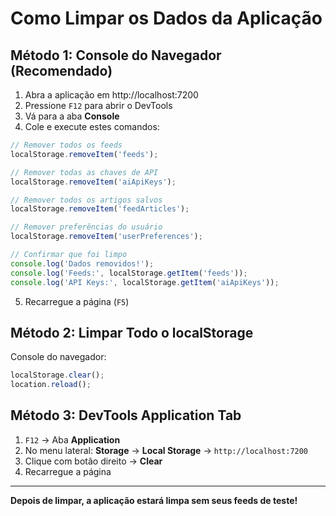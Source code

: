 # Como Limpar os Dados da Aplicação

## Método 1: Console do Navegador (Recomendado)

1. Abra a aplicação em http://localhost:7200
2. Pressione `F12` para abrir o DevTools
3. Vá para a aba **Console**
4. Cole e execute estes comandos:

```javascript
// Remover todos os feeds
localStorage.removeItem('feeds');

// Remover todas as chaves de API
localStorage.removeItem('aiApiKeys');

// Remover todos os artigos salvos
localStorage.removeItem('feedArticles');

// Remover preferências do usuário
localStorage.removeItem('userPreferences');

// Confirmar que foi limpo
console.log('Dados removidos!');
console.log('Feeds:', localStorage.getItem('feeds'));
console.log('API Keys:', localStorage.getItem('aiApiKeys'));
```

5. Recarregue a página (`F5`)

## Método 2: Limpar Todo o localStorage

Console do navegador:
```javascript
localStorage.clear();
location.reload();
```

## Método 3: DevTools Application Tab

1. `F12` → Aba **Application**
2. No menu lateral: **Storage** → **Local Storage** → `http://localhost:7200`
3. Clique com botão direito → **Clear**
4. Recarregue a página

---

**Depois de limpar, a aplicação estará limpa sem seus feeds de teste!**
